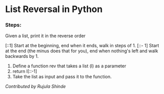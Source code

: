 # List Reversal in Python

### Steps:

Given a list, print it in the reverse order

[::1]
Start at the beginning, end when it ends, walk in steps of 1. 
[::- 1] 
Start at the end (the minus does that for you), end when nothing's left and walk backwards by 1. 
1.	Define a function rev that takes a list (l) as a parameter
2.	 return l[::-1]
3.	Take the list as input and pass it to the function.

_Contributed by Rujula Shinde_